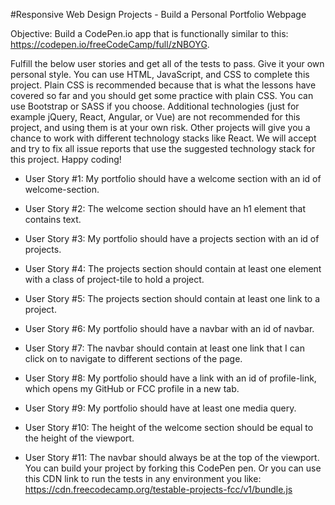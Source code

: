 #Responsive Web Design Projects - Build a Personal Portfolio Webpage

Objective: Build a CodePen.io app that is functionally similar to this: https://codepen.io/freeCodeCamp/full/zNBOYG.

Fulfill the below user stories and get all of the tests to pass. Give it your own personal style.
You can use HTML, JavaScript, and CSS to complete this project. Plain CSS is recommended because that is what the lessons have covered so far and you should get some practice with plain CSS. You can use Bootstrap or SASS if you choose. Additional technologies (just for example jQuery, React, Angular, or Vue) are not recommended for this project, and using them is at your own risk. Other projects will give you a chance to work with different technology stacks like React. We will accept and try to fix all issue reports that use the suggested technology stack for this project. Happy coding!

- User Story #1: My portfolio should have a welcome section with an id of welcome-section.

- User Story #2: The welcome section should have an h1 element that contains text.

- User Story #3: My portfolio should have a projects section with an id of projects.

- User Story #4: The projects section should contain at least one element with a class of project-tile to hold a project.

- User Story #5: The projects section should contain at least one link to a project.

- User Story #6: My portfolio should have a navbar with an id of navbar.

- User Story #7: The navbar should contain at least one link that I can click on to navigate to different sections of the page.

- User Story #8: My portfolio should have a link with an id of profile-link, which opens my GitHub or FCC profile in a new tab.

- User Story #9: My portfolio should have at least one media query.

- User Story #10: The height of the welcome section should be equal to the height of the viewport.

- User Story #11: The navbar should always be at the top of the viewport.
You can build your project by forking this CodePen pen. Or you can use this CDN link to run the tests in any environment you like: https://cdn.freecodecamp.org/testable-projects-fcc/v1/bundle.js